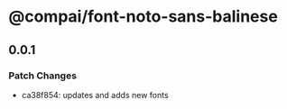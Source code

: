 # @compai/font-noto-sans-balinese

## 0.0.1
### Patch Changes

- ca38f854: updates and adds new fonts

